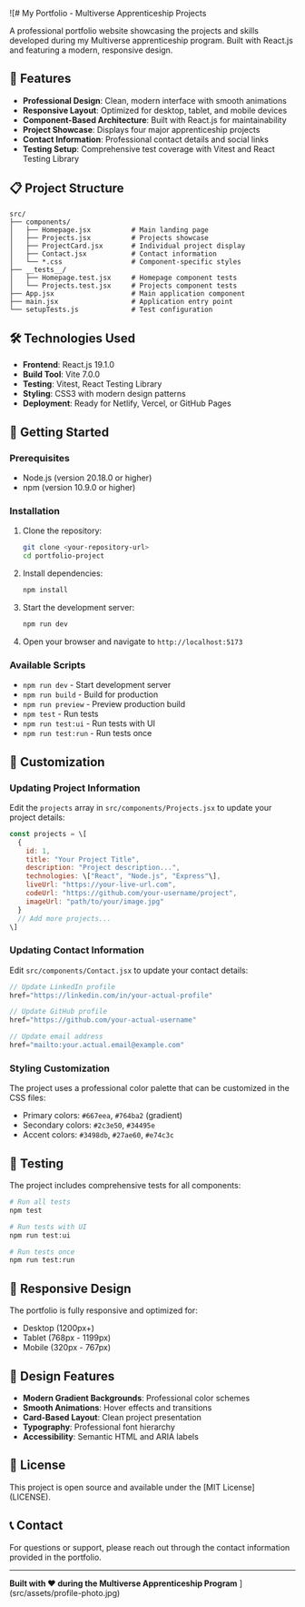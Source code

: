 ![# My Portfolio - Multiverse Apprenticeship Projects

A professional portfolio website showcasing the projects and skills developed during my Multiverse apprenticeship program. Built with React.js and featuring a modern, responsive design.

## 🚀 Features

- **Professional Design**: Clean, modern interface with smooth animations
- **Responsive Layout**: Optimized for desktop, tablet, and mobile devices
- **Component-Based Architecture**: Built with React.js for maintainability
- **Project Showcase**: Displays four major apprenticeship projects
- **Contact Information**: Professional contact details and social links
- **Testing Setup**: Comprehensive test coverage with Vitest and React Testing Library

## 📋 Project Structure

```
src/
├── components/
│   ├── Homepage.jsx          # Main landing page
│   ├── Projects.jsx          # Projects showcase
│   ├── ProjectCard.jsx       # Individual project display
│   ├── Contact.jsx           # Contact information
│   └── *.css                 # Component-specific styles
├── __tests__/
│   ├── Homepage.test.jsx     # Homepage component tests
│   └── Projects.test.jsx     # Projects component tests
├── App.jsx                   # Main application component
├── main.jsx                  # Application entry point
└── setupTests.js             # Test configuration
```

## 🛠️ Technologies Used

- **Frontend**: React.js 19.1.0
- **Build Tool**: Vite 7.0.0
- **Testing**: Vitest, React Testing Library
- **Styling**: CSS3 with modern design patterns
- **Deployment**: Ready for Netlify, Vercel, or GitHub Pages

## 🚀 Getting Started

### Prerequisites

- Node.js (version 20.18.0 or higher)
- npm (version 10.9.0 or higher)

### Installation

1. Clone the repository:
   ```bash
   git clone <your-repository-url>
   cd portfolio-project
   ```

2. Install dependencies:
   ```bash
   npm install
   ```

3. Start the development server:
   ```bash
   npm run dev
   ```

4. Open your browser and navigate to `http://localhost:5173`

### Available Scripts

- `npm run dev` - Start development server
- `npm run build` - Build for production
- `npm run preview` - Preview production build
- `npm test` - Run tests
- `npm run test:ui` - Run tests with UI
- `npm run test:run` - Run tests once

## 📝 Customization

### Updating Project Information

Edit the `projects` array in `src/components/Projects.jsx` to update your project details:

```javascript
const projects = \[
  {
    id: 1,
    title: "Your Project Title",
    description: "Project description...",
    technologies: \["React", "Node.js", "Express"\],
    liveUrl: "https://your-live-url.com",
    codeUrl: "https://github.com/your-username/project",
    imageUrl: "path/to/your/image.jpg"
  }
  // Add more projects...
\]
```

### Updating Contact Information

Edit `src/components/Contact.jsx` to update your contact details:

```javascript
// Update LinkedIn profile
href="https://linkedin.com/in/your-actual-profile"

// Update GitHub profile
href="https://github.com/your-actual-username"

// Update email address
href="mailto:your.actual.email@example.com"
```

### Styling Customization

The project uses a professional color palette that can be customized in the CSS files:

- Primary colors: `#667eea`, `#764ba2` (gradient)
- Secondary colors: `#2c3e50`, `#34495e`
- Accent colors: `#3498db`, `#27ae60`, `#e74c3c`

## 🧪 Testing

The project includes comprehensive tests for all components:

```bash
# Run all tests
npm test

# Run tests with UI
npm run test:ui

# Run tests once
npm run test:run
```

## 📱 Responsive Design

The portfolio is fully responsive and optimized for:
- Desktop (1200px+)
- Tablet (768px - 1199px)
- Mobile (320px - 767px)

## 🎨 Design Features

- **Modern Gradient Backgrounds**: Professional color schemes
- **Smooth Animations**: Hover effects and transitions
- **Card-Based Layout**: Clean project presentation
- **Typography**: Professional font hierarchy
- **Accessibility**: Semantic HTML and ARIA labels

## 📄 License

This project is open source and available under the \[MIT License\](LICENSE).

## 📞 Contact

For questions or support, please reach out through the contact information provided in the portfolio.

---

**Built with ❤️ during the Multiverse Apprenticeship Program**
](src/assets/profile-photo.jpg)